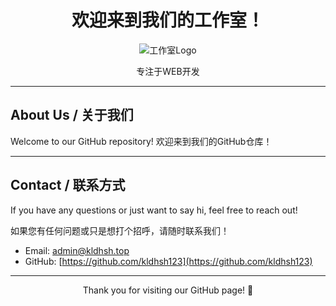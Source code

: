 <h1 align="center">欢迎来到我们的工作室！</h1>

<p align="center">
<img src="https://github.com/user-attachments/assets/c1aad34f-3b41-46e0-91fe-b9d6f26e7490" alt="工作室Logo">

</p>

<p align="center">专注于WEB开发</p>

---

## About Us / 关于我们

Welcome to our GitHub repository! 
欢迎来到我们的GitHub仓库！

---

## Contact / 联系方式

If you have any questions or just want to say hi, feel free to reach out!

如果您有任何问题或只是想打个招呼，请随时联系我们！

- Email: [admin@kldhsh.top](mailto:admin@kldhsh.top)
- GitHub: [https://github.com/kldhsh123](https://github.com/kldhsh123)

---

<p align="center">Thank you for visiting our GitHub page! 🚀</p>
